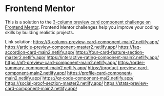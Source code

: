 # Frontend Mentor 

This is a solution to the [3-column preview card component challenge on Frontend Mentor](https://www.frontendmentor.io/challenges/3column-preview-card-component-pH92eAR2-). Frontend Mentor challenges help you improve your coding skills by building realistic projects. 

Link solution: https://3-column-preview-card-component-main2.netlify.app/
https://article-preview-component-master2.netlify.app/
https://faq-accordion-card-main2.netlify.app/
https://four-card-feature-section-master2.netlify.app/
https://interactive-rating-component-main2.netlify.app/
https://nft-preview-card-component-main2.netlify.app/
https://order-summary-component-main2.netlify.app/
https://product-preview-card-component-main2.netlify.app/
https://profile-card-component-main2.netlify.app/
https://qr-code-component-mai2.netlify.app/
https://social-proof-section-master2.netlify.app/
https://stats-preview-card-component-main2.netlify.app/

